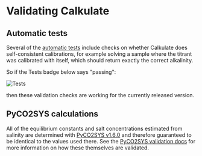 # Validating Calkulate

## Automatic tests

Several of the [automatic tests](https://github.com/mvdh7/calkulate/tree/main/tests) include checks on whether Calkulate does self-consistent calibrations, for example solving a sample where the titrant was calibrated with itself, which should return exactly the correct alkalinity.

So if the Tests badge below says "passing":

![Tests](https://github.com/mvdh7/calkulate/workflows/Tests/badge.svg)

then these validation checks are working for the currently released version.

## PyCO2SYS calculations

All of the equilibrium constants and salt concentrations estimated from salinity are determined with [PyCO2SYS v1.6.0](https://PyCO2SYS.readthedocs.io/en/latest/) and therefore guaranteed to be identical to the values used there.  See the [PyCO2SYS validation docs](https://pyco2sys.readthedocs.io/en/latest/validate/) for more information on how these themselves are validated.
